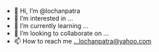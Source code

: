 - 👋 Hi, I’m @lochanpatra
- 👀 I’m interested in ...
- 🌱 I’m currently learning ...
- 💞️ I’m looking to collaborate on ...
- 📫 How to reach me ...lochanpatra@yahoo.com

<!---
lochanpatra/lochanpatra is a ✨ special ✨ repository because its `README.md` (this file) appears on your GitHub profile.
You can click the Preview link to take a look at your changes.
--->
